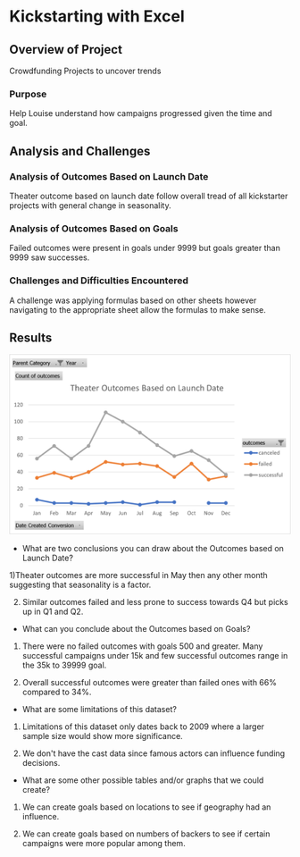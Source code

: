 # Kickstarting with Excel

## Overview of Project
Crowdfunding Projects to uncover trends 
### Purpose
Help Louise understand how campaigns progressed given the time and goal. 
## Analysis and Challenges

### Analysis of Outcomes Based on Launch Date
Theater outcome based on launch date follow overall tread of all kickstarter projects with general change in seasonality. 

### Analysis of Outcomes Based on Goals
Failed outcomes were present in goals under 9999 but goals greater than 9999 saw successes. 
### Challenges and Difficulties Encountered
A challenge was applying formulas based on other sheets however navigating to the appropriate sheet allow the formulas to make sense.
## Results
![](resources/Theater_Outcomes_vs_Launch.png)
- What are two conclusions you can draw about the Outcomes based on Launch Date?

1)Theater outcomes are more successful in May then any other month suggesting that seasonality is a factor. 

2) Similar outcomes failed and less prone to success towards Q4 but picks up in Q1 and Q2. 

- What can you conclude about the Outcomes based on Goals?

1) There were no failed outcomes with goals 500 and greater. Many successful campaigns under 15k and few successful outcomes range in the 35k to 39999 goal. 

2) Overall successful outcomes were greater than failed ones with 66% compared to 34%. 

- What are some limitations of this dataset?

1) Limitations of this dataset only dates back to 2009 where a larger sample size would show more significance. 

2) We don't have the cast data since famous actors can influence funding decisions. 

- What are some other possible tables and/or graphs that we could create?

1) We can create goals based on locations to see if geography had an influence. 

2) We can create goals based on numbers of backers to see if certain campaigns were more popular among them. 
